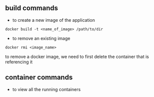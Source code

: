 ## build commands
- to create a new image of the application
```shell
docker build -t <name_of_image> /path/to/dir
```
- to remove an existing image
```shell
docker rmi <image_name>
```
to remove a docker image, we need to first delete the container that is referencing it

## container commands
- to view all the running containers